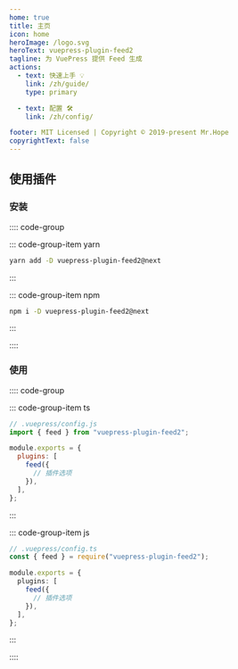 ```yaml
---
home: true
title: 主页
icon: home
heroImage: /logo.svg
heroText: vuepress-plugin-feed2
tagline: 为 VuePress 提供 Feed 生成
actions:
  - text: 快速上手 💡
    link: /zh/guide/
    type: primary

  - text: 配置 🛠
    link: /zh/config/

footer: MIT Licensed | Copyright © 2019-present Mr.Hope
copyrightText: false
---
```


## 使用插件

### 安装

:::: code-group

::: code-group-item yarn

```bash
yarn add -D vuepress-plugin-feed2@next
```

:::

::: code-group-item npm

```bash
npm i -D vuepress-plugin-feed2@next
```

:::

::::

### 使用

:::: code-group

::: code-group-item ts

```js
// .vuepress/config.js
import { feed } from "vuepress-plugin-feed2";

module.exports = {
  plugins: [
    feed({
      // 插件选项
    }),
  ],
};
```

:::

::: code-group-item js

```ts
// .vuepress/config.ts
const { feed } = require("vuepress-plugin-feed2");

module.exports = {
  plugins: [
    feed({
      // 插件选项
    }),
  ],
};
```

:::

::::
